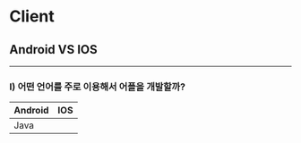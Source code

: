 # Client
## Android VS IOS

* * *
### I) 어떤 언어를 주로 이용해서 어플을 개발할까?
 | Android     | IOS    |
|--------|-------|
| Java      |        |